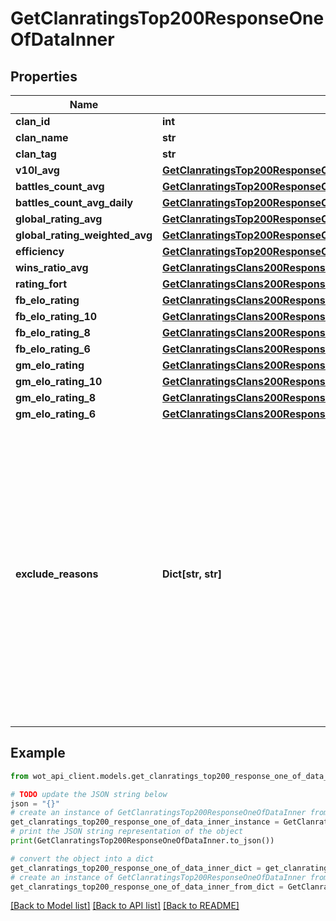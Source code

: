 # GetClanratingsTop200ResponseOneOfDataInner


## Properties

Name | Type | Description | Notes
------------ | ------------- | ------------- | -------------
**clan_id** | **int** | Clan ID | 
**clan_name** | **str** | Clan name | 
**clan_tag** | **str** | Clan tag | 
**v10l_avg** | [**GetClanratingsTop200ResponseOneOfDataInnerV10lAvg**](GetClanratingsTop200ResponseOneOfDataInnerV10lAvg.md) |  | 
**battles_count_avg** | [**GetClanratingsTop200ResponseOneOfDataInnerBattlesCountAvg**](GetClanratingsTop200ResponseOneOfDataInnerBattlesCountAvg.md) |  | 
**battles_count_avg_daily** | [**GetClanratingsTop200ResponseOneOfDataInnerBattlesCountAvgDaily**](GetClanratingsTop200ResponseOneOfDataInnerBattlesCountAvgDaily.md) |  | 
**global_rating_avg** | [**GetClanratingsTop200ResponseOneOfDataInnerGlobalRatingAvg**](GetClanratingsTop200ResponseOneOfDataInnerGlobalRatingAvg.md) |  | 
**global_rating_weighted_avg** | [**GetClanratingsTop200ResponseOneOfDataInnerGlobalRatingWeightedAvg**](GetClanratingsTop200ResponseOneOfDataInnerGlobalRatingWeightedAvg.md) |  | 
**efficiency** | [**GetClanratingsTop200ResponseOneOfDataInnerEfficiency**](GetClanratingsTop200ResponseOneOfDataInnerEfficiency.md) |  | 
**wins_ratio_avg** | [**GetClanratingsClans200ResponseOneOfDataValueWinsRatioAvg**](GetClanratingsClans200ResponseOneOfDataValueWinsRatioAvg.md) |  | 
**rating_fort** | [**GetClanratingsClans200ResponseOneOfDataValueRatingFort**](GetClanratingsClans200ResponseOneOfDataValueRatingFort.md) |  | 
**fb_elo_rating** | [**GetClanratingsClans200ResponseOneOfDataValueFbEloRating**](GetClanratingsClans200ResponseOneOfDataValueFbEloRating.md) |  | 
**fb_elo_rating_10** | [**GetClanratingsClans200ResponseOneOfDataValueFbEloRating10**](GetClanratingsClans200ResponseOneOfDataValueFbEloRating10.md) |  | 
**fb_elo_rating_8** | [**GetClanratingsClans200ResponseOneOfDataValueFbEloRating8**](GetClanratingsClans200ResponseOneOfDataValueFbEloRating8.md) |  | 
**fb_elo_rating_6** | [**GetClanratingsClans200ResponseOneOfDataValueFbEloRating6**](GetClanratingsClans200ResponseOneOfDataValueFbEloRating6.md) |  | 
**gm_elo_rating** | [**GetClanratingsClans200ResponseOneOfDataValueGmEloRating**](GetClanratingsClans200ResponseOneOfDataValueGmEloRating.md) |  | 
**gm_elo_rating_10** | [**GetClanratingsClans200ResponseOneOfDataValueGmEloRating10**](GetClanratingsClans200ResponseOneOfDataValueGmEloRating10.md) |  | 
**gm_elo_rating_8** | [**GetClanratingsClans200ResponseOneOfDataValueGmEloRating8**](GetClanratingsClans200ResponseOneOfDataValueGmEloRating8.md) |  | 
**gm_elo_rating_6** | [**GetClanratingsClans200ResponseOneOfDataValueGmEloRating6**](GetClanratingsClans200ResponseOneOfDataValueGmEloRating6.md) |  | 
**exclude_reasons** | **Dict[str, str]** | Reasons why specified rating categories were not calculated. Contains data in \&quot;key-value\&quot; format, where the key is category name and the value is reason.  Possible reasons:   * inactivity - Inactivity for 28 days  * newbies_measure - Under 10 members in the clan  * limits - Rank conditions not met  * blocked - Clan blocked  * other - Technical reasons | 

## Example

```python
from wot_api_client.models.get_clanratings_top200_response_one_of_data_inner import GetClanratingsTop200ResponseOneOfDataInner

# TODO update the JSON string below
json = "{}"
# create an instance of GetClanratingsTop200ResponseOneOfDataInner from a JSON string
get_clanratings_top200_response_one_of_data_inner_instance = GetClanratingsTop200ResponseOneOfDataInner.from_json(json)
# print the JSON string representation of the object
print(GetClanratingsTop200ResponseOneOfDataInner.to_json())

# convert the object into a dict
get_clanratings_top200_response_one_of_data_inner_dict = get_clanratings_top200_response_one_of_data_inner_instance.to_dict()
# create an instance of GetClanratingsTop200ResponseOneOfDataInner from a dict
get_clanratings_top200_response_one_of_data_inner_from_dict = GetClanratingsTop200ResponseOneOfDataInner.from_dict(get_clanratings_top200_response_one_of_data_inner_dict)
```
[[Back to Model list]](../README.md#documentation-for-models) [[Back to API list]](../README.md#documentation-for-api-endpoints) [[Back to README]](../README.md)


